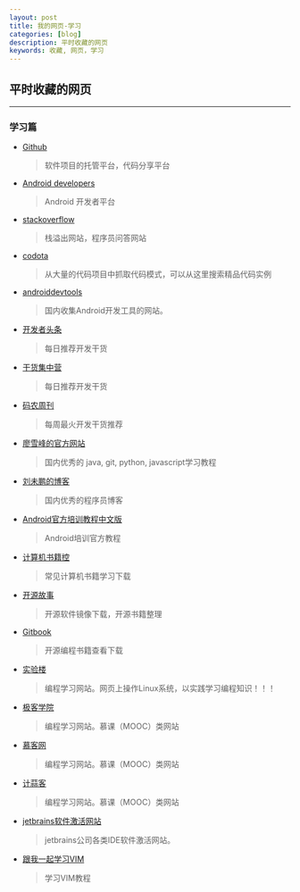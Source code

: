 ```yaml
---
layout: post
title: 我的网页-学习
categories: [blog]
description: 平时收藏的网页
keywords: 收藏, 网页，学习
---
```


## 平时收藏的网页
---
### 学习篇
* [Github](https://github.com/)  
  > 软件项目的托管平台，代码分享平台

* [Android developers](https://developer.android.google.cn/index.html)  
  > Android 开发者平台

* [stackoverflow](http://stackoverflow.com/)  
  > 栈溢出网站，程序员问答网站

* [codota](https://www.codota.com/)  
  > 从大量的代码项目中抓取代码模式，可以从这里搜索精品代码实例

* [androiddevtools](http://www.androiddevtools.cn/)  
  > 国内收集Android开发工具的网站。

* [开发者头条](https://toutiao.io/)  
  > 每日推荐开发干货  

* [干货集中营](http://gank.io/)  
  > 每日推荐开发干货

* [码农周刊](http://weekly.manong.io/)  
  > 每周最火开发干货推荐

* [廖雪峰的官方网站](http://www.liaoxuefeng.com/)  
  > 国内优秀的 java, git, python, javascript学习教程

* [刘未鹏的博客](http://mindhacks.cn/)  
  > 国内优秀的程序员博客

* [Android官方培训教程中文版](http://hukai.me/android-training-course-in-chinese/)  
  > Android培训官方教程

* [计算机书籍控](http://bestcbooks.com/)  
  > 常见计算机书籍学习下载

* [开源故事](https://linuxstory.org/)  
  > 开源软件镜像下载，开源书籍整理

* [Gitbook](https://www.gitbook.com/explore?lang=zh)  
  > 开源编程书籍查看下载

* [实验楼](https://www.shiyanlou.com/courses/)  
  > 编程学习网站。网页上操作Linux系统，以实践学习编程知识！！！

* [极客学院](http://www.jikexueyuan.com//)  
  > 编程学习网站。慕课（MOOC）类网站

* [慕客网](http://www.imooc.com/)  
  > 编程学习网站。慕课（MOOC）类网站

* [计蒜客](https://www.jisuanke.com/)  
  > 编程学习网站。慕课（MOOC）类网站

* [jetbrains软件激活网站](http://idea.lanyus.com/)  
  > jetbrains公司各类IDE软件激活网站。

* [跟我一起学习VIM](http://ju.outofmemory.cn/entry/79671)  
  > 学习VIM教程
